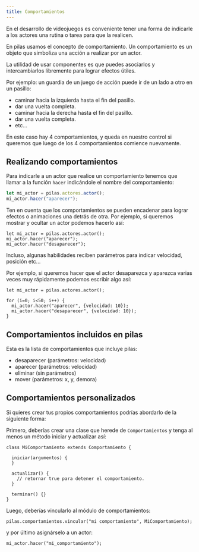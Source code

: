 ```yaml
---
title: Comportamientos
---
```


En el desarrollo de videojuegos es conveniente tener una forma de indicarle a los actores una rutina o tarea para que la realicen.

En pilas usamos el concepto de comportamiento. Un comportamiento es un objeto que simboliza una acción a realizar por un actor.

La utilidad de usar componentes es que puedes asociarlos y intercambiarlos libremente para lograr efectos útiles.

Por ejemplo: un guardia de un juego de acción puede ir de un lado a otro en un pasillo:

- caminar hacia la izquierda hasta el fin del pasillo.
- dar una vuelta completa.
- caminar hacia la derecha hasta el fin del pasillo.
- dar una vuelta completa.
- etc...

En este caso hay 4 comportamientos, y queda en nuestro control si queremos que luego de los 4 comportamientos comience nuevamente.

## Realizando comportamientos

Para indicarle a un actor que realice un comportamiento tenemos que llamar a la función
`hacer` indicándole el nombre del comportamiento:

```typescript
let mi_actor = pilas.actores.actor();
mi_actor.hacer("aparecer");
```

Ten en cuenta que los comportamientos se pueden encadenar para lograr efectos o animaciones
una detrás de otra. Por ejemplo, si queremos mostrar y ocultar un actor podemos hacerlo
así:

```
let mi_actor = pilas.actores.actor();
mi_actor.hacer("aparecer");
mi_actor.hacer("desaparecer");
```

Incluso, algunas habilidades reciben parámetros para indicar velocidad, posición etc...

Por ejemplo, si queremos hacer que el actor desaparezca y aparezca varias veces muy rápidamente
podemos escribir algo así:

```
let mi_actor = pilas.actores.actor();

for (i=0; i<50; i++) {
  mi_actor.hacer("aparecer", {velocidad: 10});
  mi_actor.hacer("desaparecer", {velocidad: 10});
}
```

## Comportamientos incluidos en pilas

Esta es la lista de comportamientos que incluye pilas:

- desaparecer (parámetros: velocidad)
- aparecer (parámetros: velocidad)
- eliminar (sin parámetros)
- mover (parámetros: x, y, demora)

## Comportamientos personalizados

Si quieres crear tus propios comportamientos podrías abordarlo de la siguiente forma:

Primero, deberías crear una clase que herede de `Comportamientos` y tenga al menos
un método iniciar y actualizar así:

```
class MiComportamiento extends Comportamiento {

  iniciar(argumentos) {
  }

  actualizar() {
    // retornar true para detener el comportamiento.
  }

  terminar() {}
}
```

Luego, deberías vincularlo al módulo de comportamientos:

```
pilas.comportamientos.vincular("mi comportamiento", MiComportamiento);
```

y por último asignárselo a un actor:

```
mi_actor.hacer("mi_comportamiento");
```
